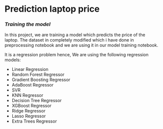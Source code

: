 # **Prediction laptop price**
### *Training the model*

In this project, we are training a model which predicts the price of the laptop. The dataset in completely modified which i have done in preprocessing notebook and we are using it in our model training notebook.

It is a regression problem hence, We are using the following regression models:

- Linear Regression
- Random Forest Regressor
- Gradient Boosting Regressor
- AdaBoost Regressor
- SVR
- KNN Regressor
- Decision Tree Regressor
- XGBoost Regressor
- Ridge Regressor
- Lasso Regressor
- Extra Trees Regressor


